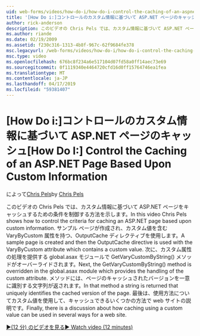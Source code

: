 ```yaml
---
uid: web-forms/videos/how-do-i/how-do-i-control-the-caching-of-an-aspnet-page-based-upon-custom-information
title: '[How Do i:]コントロールのカスタム情報に基づいて ASP.NET ページのキャッシュ |Microsoft Docs'
author: rick-anderson
description: このビデオの Chris Pels では、カスタム情報に基づいて ASP.NET ページをキャッシュするための条件を制御する方法を示します。 サンプル ページの作成と O. し.
ms.author: riande
ms.date: 02/19/2009
ms.assetid: f230c316-1313-4b8f-967c-62f9684fe378
msc.legacyurl: /web-forms/videos/how-do-i/how-do-i-control-the-caching-of-an-aspnet-page-based-upon-custom-information
msc.type: video
ms.openlocfilehash: 676bc8f234a6e517104d07fd58a0ff14aec73e69
ms.sourcegitcommit: 0f1119340e4464720cfd16d0ff15764746ea1fea
ms.translationtype: MT
ms.contentlocale: ja-JP
ms.lasthandoff: 04/17/2019
ms.locfileid: "59381407"
---
```

# <a name="how-do-i-control-the-caching-of-an-aspnet-page-based-upon-custom-information"></a><span data-ttu-id="2e064-104">[How Do i:]コントロールのカスタム情報に基づいて ASP.NET ページのキャッシュ</span><span class="sxs-lookup"><span data-stu-id="2e064-104">[How Do I:] Control the Caching of an ASP.NET Page Based Upon Custom Information</span></span>

<span data-ttu-id="2e064-105">によって[Chris Pels](https://twitter.com/chrispels)</span><span class="sxs-lookup"><span data-stu-id="2e064-105">by [Chris Pels](https://twitter.com/chrispels)</span></span>

<span data-ttu-id="2e064-106">このビデオの Chris Pels では、カスタム情報に基づいて ASP.NET ページをキャッシュするための条件を制御する方法を示します。</span><span class="sxs-lookup"><span data-stu-id="2e064-106">In this video Chris Pels shows how to control the criteria for caching an ASP.NET page based upon custom information.</span></span> <span data-ttu-id="2e064-107">サンプル ページが作成され、カスタム値を含む VaryByCustom 属性を持つ、OutputCache ディレクティブを使用します。</span><span class="sxs-lookup"><span data-stu-id="2e064-107">A sample page is created and then the OutputCache directive is used with the VaryByCustom attribute which contains a custom value.</span></span> <span data-ttu-id="2e064-108">次に、カスタム属性の処理を提供する global.asax モジュールで GetVaryCustomByString() メソッドがオーバーライドされます。</span><span class="sxs-lookup"><span data-stu-id="2e064-108">Next, the GetVaryCustomByString() method is overridden in the global.asax module which provides the handling of the custom attribute.</span></span> <span data-ttu-id="2e064-109">メソッドには、ページのキャッシュされたバージョンを一意に識別する文字列が返されます。</span><span class="sxs-lookup"><span data-stu-id="2e064-109">In that method a string is returned that uniquely identifies the cached version of the page.</span></span> <span data-ttu-id="2e064-110">最後は、使用方法についてカスタム値を使用して、キャッシュできるいくつかの方法で web サイトの説明です。</span><span class="sxs-lookup"><span data-stu-id="2e064-110">Finally, there is a discussion about how caching using a custom value can be used in several ways for a web site.</span></span>

[<span data-ttu-id="2e064-111">&#9654;(12 分) のビデオを見る</span><span class="sxs-lookup"><span data-stu-id="2e064-111">&#9654; Watch video (12 minutes)</span></span>](https://channel9.msdn.com/Blogs/ASP-NET-Site-Videos/how-do-i-control-the-caching-of-an-aspnet-page-based-upon-custom-information)

